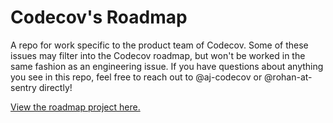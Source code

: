 # Codecov's Roadmap
A repo for work specific to the product team of Codecov. Some of these issues may filter into the Codecov roadmap, but won't be worked in the same fashion as an engineering issue. 
If you have questions about anything you see in this repo, feel free to reach out to @aj-codecov or @rohan-at-sentry directly!

[View the roadmap project here.](https://github.com/orgs/codecov/projects/21/views/11)
